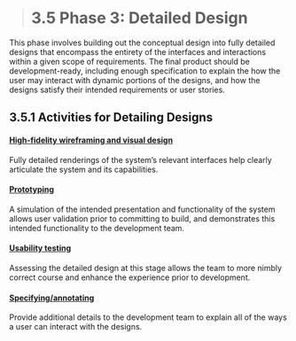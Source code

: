 > # **3.5** Phase 3: Detailed Design

This phase involves building out the conceptual design into fully detailed designs that encompass the entirety of the interfaces and interactions within a given scope of requirements. The final product should be development-ready, including enough specification to explain the how the user may interact with dynamic portions of the designs, and how the designs satisfy their intended requirements or user stories.

## 3.5.1 Activities for Detailing Designs

#### [High-fidelity wireframing and visual design](1-1-purpose.md)

Fully detailed renderings of the system’s relevant interfaces help clearly articulate the system and its capabilities.

#### [Prototyping](1-1-purpose.md)

A simulation of the intended presentation and functionality of the system allows user validation prior to committing to build, and demonstrates this intended functionality to the development team.

#### [Usability testing](1-1-purpose.md)

Assessing the detailed design at this stage allows the team to more nimbly correct course and enhance the experience prior to development.

#### [Specifying/annotating](1-1-purpose.md)

Provide additional details to the development team to explain all of the ways a user can interact with the designs.